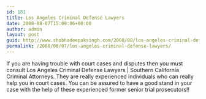 ```yaml
---
id: 181
title: Los Angeles Criminal Defense Lawyers
date: 2008-08-07T15:09:06+00:00
author: admin
layout: post
guid: http://www.shobhadeepaksingh.com/2008/08/los-angeles-criminal-defense-lawyers/
permalink: /2008/08/07/los-angeles-criminal-defense-lawyers/
---
```

If you are having trouble with court cases and disputes then you must consult Los Angeles Criminal Defense Lawyers | Southern California Criminal Attorneys. They are really experienced individuals who can really help you in court cases. You can be assured to have a good stand in your case with the help of these experienced former senior trial prosecutors!!